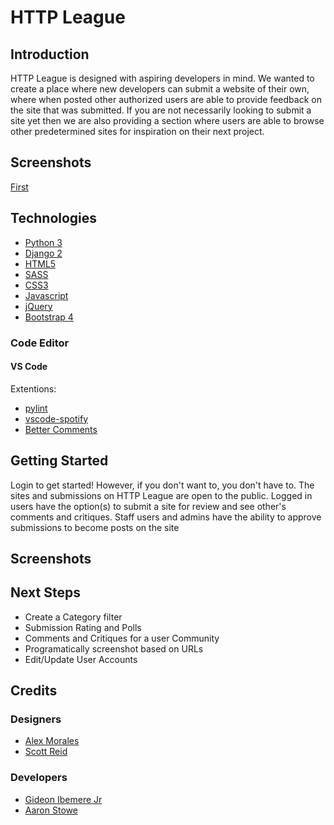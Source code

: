 # HTTP League

## Introduction

HTTP League is designed with aspiring developers in mind. We wanted to create a place where new developers can submit a website of their own, where when posted other authorized users are able to provide feedback on the site that was submitted. If you are not necessarily looking to submit a site yet then we are also providing a section where users are able to browse other predetermined sites for inspiration on their next project.

## Screenshots
[First](https://imgur.com/2Zqdv2e.png)

## Technologies

- [Python 3](https://www.python.org/download/releases/3.0/)
- [Django 2](https://docs.djangoproject.com/en/2.2/)
- [HTML5](https://en.wikipedia.org/wiki/HTML)
- [SASS](https://sass-lang.com/)
- [CSS3](https://developer.mozilla.org/en-US/docs/Web/CSS/CSS3)
- [Javascript](https://www.javascript.com/)
- [jQuery](https://jquery.com/)
- [Bootstrap 4](https://getbootstrap.com/docs/4.3/getting-started/introduction/)

### Code Editor

#### VS Code

Extentions:
- [pylint](https://marketplace.visualstudio.com/items?itemName=ms-python.python)
- [vscode-spotify](https://marketplace.visualstudio.com/items?itemName=shyykoserhiy.vscode-spotify)
- [Better Comments](https://marketplace.visualstudio.com/items?itemName=aaron-bond.better-comments)

## Getting Started

Login to get started! However, if you don't want to, you don't have to. The sites and submissions on HTTP League are open to the public. Logged in users have the option(s) to submit a site for review and see other's comments and critiques. Staff users and admins have the ability to approve submissions to become posts on the site

## Screenshots

## Next Steps 

- Create a Category filter 
- Submission Rating and Polls
- Comments and Critiques for a user Community
- Programatically screenshot based on URLs
- Edit/Update User Accounts

## Credits

### Designers
- [Alex Morales](alexmorales.co)
- [Scott Reid](scottreidux.com)

### Developers
- [Gideon Ibemere Jr](https://github.com/gideonibemerejr)
- [Aaron Stowe](https://github.com/AzStowe)


